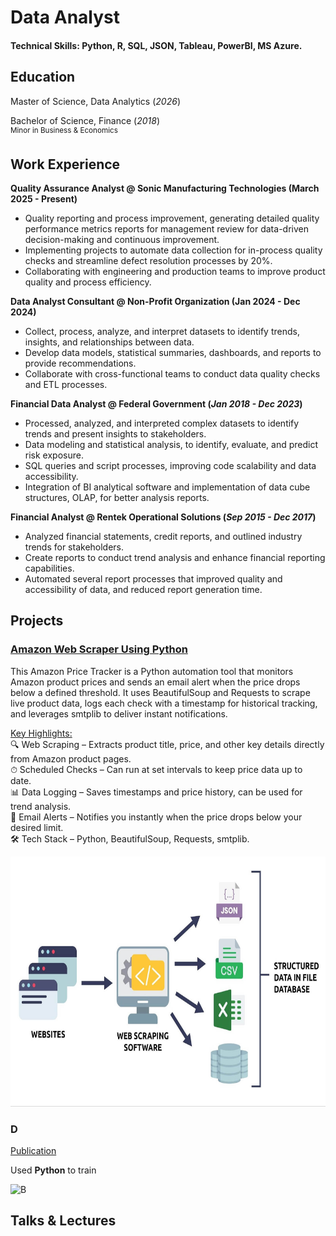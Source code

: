 # Data Analyst

#### Technical Skills: Python, R, SQL, JSON, Tableau, PowerBI, MS Azure.
 
## Education  
Master of Science, Data Analytics (_2026_)  <br>

Bachelor of Science, Finance (_2018_)  <br>
<sup>Minor in Business & Economics</sup>


## Work Experience
**Quality Assurance Analyst @ Sonic Manufacturing Technologies (March 2025 - Present)**
- Quality reporting and process improvement, generating detailed quality performance metrics reports for management review for data-driven decision-making and continuous improvement. 
- Implementing projects to automate data collection for in-process quality checks and streamline defect resolution processes by 20%.
- Collaborating with engineering and production teams to improve product quality and process efficiency.

**Data Analyst Consultant @ Non-Profit Organization (Jan 2024 - Dec 2024)**
- Collect, process, analyze, and interpret datasets to identify trends, insights, and relationships between data.
- Develop data models, statistical summaries, dashboards, and reports to provide recommendations.
- Collaborate with cross-functional teams to conduct data quality checks and ETL processes.

**Financial Data Analyst @ Federal Government (_Jan 2018 - Dec 2023_)**
- Processed, analyzed, and interpreted complex datasets to identify trends and present insights to stakeholders.
- Data modeling and statistical analysis, to identify, evaluate, and predict risk exposure.
- SQL queries and script processes, improving code scalability and data accessibility.
- Integration of BI analytical software and implementation of data cube structures, OLAP, for better analysis reports.

**Financial Analyst @ Rentek Operational Solutions (_Sep 2015 - Dec 2017_)**
- Analyzed financial statements, credit reports, and outlined industry trends for stakeholders.
- Create reports to conduct trend analysis and enhance financial reporting capabilities.
- Automated several report processes that improved quality and accessibility of data, and reduced report generation time.


## Projects
### [Amazon Web Scraper Using Python](https://aljocastro.github.io/AmazonWebScraper/)  
This Amazon Price Tracker is a Python automation tool that monitors Amazon product prices and sends an email alert when the price drops below a defined threshold.
It uses BeautifulSoup and Requests to scrape live product data, logs each check with a timestamp for historical tracking, and leverages smtplib to deliver instant notifications.

<ins>Key Highlights:</ins>  
  🔍 Web Scraping – Extracts product title, price, and other key details directly from Amazon product pages.  
  ⏱ Scheduled Checks – Can run at set intervals to keep price data up to date.  
  📊 Data Logging – Saves timestamps and price history, can be used for trend analysis.  
  📧 Email Alerts – Notifies you instantly when the price drops below your desired limit.  
  🛠 Tech Stack – Python, BeautifulSoup, Requests, smtplib.

<p align="center"><img src="web-scraping.jpg" alt="Web Scrapping" width="600" height="400"></p>

### D
[Publication](https://www.)

Used **Python** to train 

![B](.jpeg)

## Talks & Lectures
